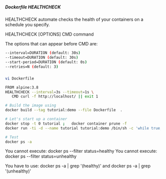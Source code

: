 #####  Dockerfile HEALTHCHECK
HEALTHCHECK automate checks the health of your containers on a schedule you specify.

HEALTHCHECK [OPTIONS] CMD command

The options that can appear before CMD are:
``````sh
--interval=DURATION (default: 30s)
--timeout=DURATION (default: 30s)
--start-period=DURATION (default: 0s)
--retries=N (default: 3)

``````
#####  

``````sh
vi Dockerfile

FROM alpine:3.8
HEALTHCHECK --interval=3s --timeout=1s \
   CMD curl -f http://localhost/ || exit 1

# Build the image using
docker build --tag tutorial:demo --file Dockerfile  .

# Let's start up a container
docker stop -t 0 tutorial ;   docker container prune -f  
docker run -ti -d --name tutorial tutorial:demo /bin/sh -c 'while true; do sleep 60; done'

# Test
docker ps -a

``````
You cannot execute: docker ps --filter status=healthy
You cannot execute: docker ps --filter status=unhealthy

You have to use:
docker ps -a | grep '(healthy)'
and
docker ps -a | grep '(unhealthy)'
